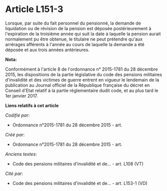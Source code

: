 # Article L151-3

Lorsque, par suite du fait personnel du pensionné, la demande de liquidation ou de révision de la pension est déposée
postérieurement à l'expiration de la troisième année qui suit la date à laquelle la pension aurait normalement pu être
obtenue, le titulaire ne peut prétendre qu'aux arrérages afférents à l'année au cours de laquelle la demande a été déposée et
aux trois années antérieures.

**Nota:**

Conformément à l'article 8 de l'ordonnance n° 2015-1781 du 28 décembre 2015, les dispositions de la partie législative du
code des pensions militaires d'invalidité et des victimes de guerre entrent en vigueur le lendemain de la publication au
Journal officiel de la République française du décret en Conseil d'Etat relatif à la partie réglementaire dudit code, et au
plus tard le 1er janvier 2017.

**Liens relatifs à cet article**

_Codifié par_:

  - Ordonnance n°2015-1781 du 28 décembre 2015 - art.

_Créé par_:

  - Ordonnance n°2015-1781 du 28 décembre 2015 - art.

_Anciens textes_:

  - Code des pensions militaires d'invalidité et de... - art. L108 (VT)

_Cité par_:

  - Code des pensions militaires d'invalidité et de... - art. L153-1 (VD)
